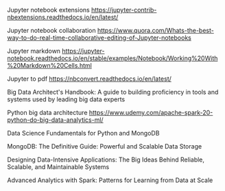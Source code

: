

Jupyter notebook extensions
https://jupyter-contrib-nbextensions.readthedocs.io/en/latest/

Jupyter notebook collaboration
https://www.quora.com/Whats-the-best-way-to-do-real-time-collaborative-editing-of-Jupyter-notebooks

Jupyter markdown
https://jupyter-notebook.readthedocs.io/en/stable/examples/Notebook/Working%20With%20Markdown%20Cells.html

Jupyter to pdf
https://nbconvert.readthedocs.io/en/latest/

Big Data Architect's Handbook: A guide to building proficiency in tools and systems used by leading big data experts

Python big data architecture
https://www.udemy.com/apache-spark-20-python-do-big-data-analytics-ml/

Data Science Fundamentals for Python and MongoDB

MongoDB: The Definitive Guide: Powerful and Scalable Data Storage

Designing Data-Intensive Applications: The Big Ideas Behind Reliable, Scalable, and Maintainable Systems

Advanced Analytics with Spark: Patterns for Learning from Data at Scale

